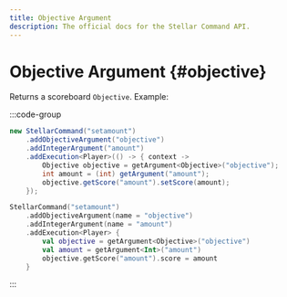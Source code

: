 ```yaml
---
title: Objective Argument
description: The official docs for the Stellar Command API.
---
```


# Objective Argument {#objective}

Returns a scoreboard `Objective`. Example:

:::code-group
```Java
new StellarCommand("setamount")
    .addObjectiveArgument("objective")
    .addIntegerArgument("amount")
    .addExecution<Player>(() -> { context ->
        Objective objective = getArgument<Objective>("objective");
        int amount = (int) getArgument("amount");
        objective.getScore("amount").setScore(amount);
    });
```
```Kotlin
StellarCommand("setamount")
    .addObjectiveArgument(name = "objective")
    .addIntegerArgument(name = "amount")
    .addExecution<Player> {
        val objective = getArgument<Objective>("objective")
        val amount = getArgument<Int>("amount")
        objective.getScore("amount").score = amount
    }
```
:::